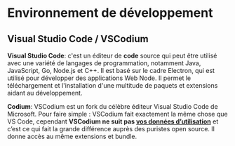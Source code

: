 # Environnement de développement

## Visual Studio Code / VSCodium

**Visual Studio Code**: c'est un éditeur de **code** source qui peut être utilisé avec une variété de langages de programmation, notamment Java, JavaScript, Go, Node.js et C++. Il est basé sur le cadre Electron, qui est utilisé pour développer des applications Web Node. Il permet le téléchargement et l'installation d'une multitude de paquets et extensions aidant au développement.

**Codium**: VSCodium est un fork du célèbre éditeur Visual Studio Code de Microsoft. Pour faire simple : VSCodium fait exactement la même chose que VS Code, cependant **VSCodium ne suit pas  [vos données d’utilisation](https://infoidevice.fr/bloquer-collecte-des-donnees-windows-10-avec-w10privacy/)** et c’est ce qui fait la grande différence auprès des puristes open source. Il donne accès au même extensions et bundle.
